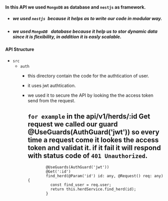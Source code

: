 #### In this API we used ``MongoDB`` as database and ``nestjs`` as framework.
- ##### we used ``nestjs ``because it helps as to write our code in modular way.
- ##### we used ``MongoDB `` database because it help us to stor dynamic data since it is flexibility, in addition it is easly scalable.

#### API Structure
- ``src``
    - ``auth``
        - this directory contain the code for the authtication of user.
        - it uses jwt authtication.
        - we used it to secure the API by looking the the access token send from the request.
              
            ``for example`` in the **api/v1/herds/:id** Get request we called our guard @UseGuards(AuthGuard('jwt')) so every time a request come it lookes the access token and validat it. if it fail it will respond with status code of ``401 Unauthorized``.
            --------------------------------------------
                      @UseGuards(AuthGuard('jwt'))
                      @Get(':id')
                      find_herd(@Param('id') id: any, @Request() req: any) {
                        const find_user = req.user;
                        return this.herdService.find_herd(id);
                      }
               
               
            
    
